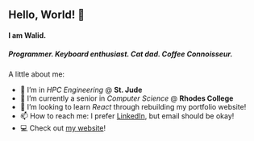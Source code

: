 ## Hello, World! 👋

#### I am Walid.

##### Programmer. Keyboard enthusiast. Cat dad. Coffee Connoisseur.

A little about me:
- 🔭 I’m in _HPC Engineering_ @ __St. Jude__
- 🌱 I’m currently a senior in _Computer Science_ @ __Rhodes College__
- 👯 I’m looking to learn _React_ through rebuilding my portfolio website!
- 📫 How to reach me: I prefer [LinkedIn](https://www.linkedin.com/in/abualafia/ "Walid's LinkedIn!"), but email should be okay!
- 💻 Check out [my website](https://abualafia.com "Walid's Portfolio Website!")!

<!--
**walidabualafia/walidabualafia** is a ✨ _special_ ✨ repository because its `README.md` (this file) appears on your GitHub profile.

Here are some ideas to get you started:

- 💬 Ask me about HPC and how I got interested!
- 😄 Pronouns: he/him
- ⚡ Fun fact: I love cats
- 🤔 I’m looking for help with ...
-->
